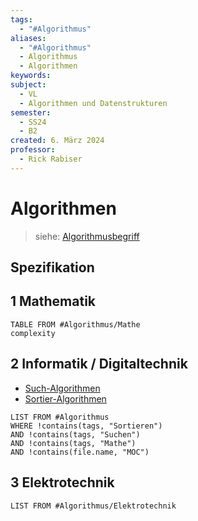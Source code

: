 ```yaml
---
tags:
  - "#Algorithmus"
aliases:
  - "#Algorithmus"
  - Algorithmus
  - Algorithmen
keywords: 
subject:
  - VL
  - Algorithmen und Datenstrukturen
semester:
  - SS24
  - B2
created: 6. März 2024
professor:
  - Rick Rabiser
---
```

 

# Algorithmen

> siehe: [Algorithmusbegriff](ds-algo/Algorithmusbegriff.md)

## Spezifikation

## 1 Mathematik

```dataview
TABLE FROM #Algorithmus/Mathe 
complexity

```

## 2 Informatik / Digitaltechnik

- [Such-Algorithmen](DS-Algo/{MOC}%20Suchen.md)
- [Sortier-Algorithmen](DS-Algo/{MOC}%20Sortieren.md)

```dataview
LIST FROM #Algorithmus 
WHERE !contains(tags, "Sortieren")
AND !contains(tags, "Suchen")
AND !contains(tags, "Mathe")
AND !contains(file.name, "MOC")
```

## 3 Elektrotechnik

```dataview
LIST FROM #Algorithmus/Elektrotechnik 
```